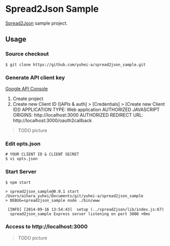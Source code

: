 Spread2Json Sample
==========

[Spread2Json](https://github.com/yuhei-a/spread2json.git) sample project.

## Usage
### Source checkout
```
$ git clone https://github.com/yuhei-a/spread2json_sample.git
```

### Generate API client key
[Google API Console](https://console.developers.google.com/)
1. Create project
2. Create new Client ID ([APIs & auth] > [Credentials] > [Create new Client ID])
APPLICATION TYPE: Web application
AUTHORIZED JAVASCRIPT ORIGINS: http://localhost:3000
AUTHORIZED REDIRECT URL: http://localhost:3000/oauth2callback
> TODO picture

### Edit opts.json
```
# YOUR CLIENT ID & CLIENT SECRET
$ vi opts.json
```

### Start Server
```
$ npm start

> spread2json_sample@0.0.1 start /Users/aihara_yuhei/Documents/git/yuhei-a/spread2json_sample
> DEBUG=spread2json_sample node ./bin/www

 [INFO] [2014-09-16 13:54:43]  setup (../spread2json/lib/index.js:67)
  spread2json_sample Express server listening on port 3000 +0ms
```

### Access to http://localhost:3000
> TODO picture